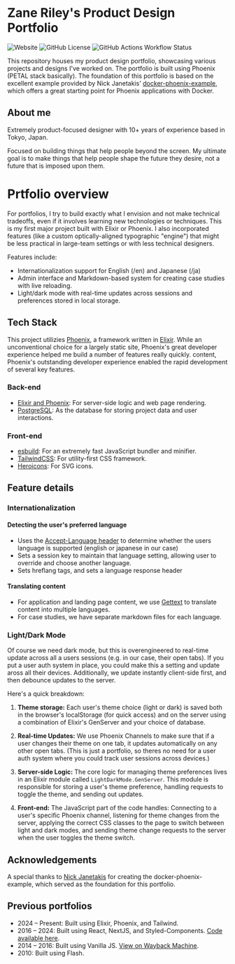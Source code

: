 # Zane Riley's Product Design Portfolio
![Website](https://img.shields.io/website?url=https%3A%2F%2Fzaneriley.com&up_message=online&down_message=offline&label=portfolio)
![GitHub License](https://img.shields.io/github/license/zaneriley/personal-site)
![GitHub Actions Workflow Status](https://img.shields.io/github/actions/workflow/status/zaneriley/personal-site/ci.yml)

This repository houses my product design portfolio, showcasing various projects and designs I've worked on. The portfolio is built using Phoenix (PETAL stack basically). The foundation of this portfolio is based on the excellent example provided by Nick Janetakis' [docker-phoenix-example](https://github.com/nickjj/docker-phoenix-example), which offers a great starting point for Phoenix applications with Docker.

## About me

Extremely product-focused designer with 10+ years of experience based in Tokyo, Japan. 

Focused on building things that help people beyond the screen. My ultimate goal is to make things that help people shape the future they desire, not a future that is imposed upon them. 


# Prtfolio overview

For portfolios, I try to build exactly what I envision and not make technical tradeoffs, even if it involves learning new technologies or techniques. This is my first major project built with Elixir or Phoenix. I also incorporated features (like a custom optically-aligned typographic "engine") that might be less practical in large-team settings or with less technical designers.

Features include:

- Internationalization support for English (/en) and Japanese (/ja)
- Admin interface and Markdown-based system for creating case studies with live reloading.
- Light/dark mode with real-time updates across sessions and preferences stored in local storage.


## Tech Stack

This project utilizies [Phoenix](https://phoenixframework.org/), a framework written in [Elixir](https://elixir-lang.org/). While an unconventional choice for a largely static site, Phoenix's great developer experience helped me build a number of features really quickly.
 content, Phoenix's outstanding developer experience enabled the rapid development of several key features.
### Back-end

- [Elixir and Phoenix](https://www.phoenixframework.org/): For server-side logic and web page rendering.
- [PostgreSQL](https://www.postgresql.org/): As the database for storing project data and user interactions.

### Front-end

- [esbuild](https://esbuild.github.io/): For an extremely fast JavaScript bundler and minifier.
- [TailwindCSS](https://tailwindcss.com/): For utility-first CSS framework.
- [Heroicons](https://heroicons.com/): For SVG icons.

## Feature details

### Internationalization

#### Detecting the user's preferred language
- Uses the [Accept-Language header](https://developer.mozilla.org/en-US/docs/Web/HTTP/Headers/Accept-Language) to determine whether the users language is supported (english or japanese in our case)
- Sets a session key to maintain that language setting, allowing user to override and choose another language.
- Sets hreflang tags, and sets a language response header

#### Translating content
- For application and landing page content, we use [Gettext](https://hexdocs.pm/gettext/Gettext.html) to translate content into multiple languages. 
- For case studies, we have separate markdown files for each language.

### Light/Dark Mode

Of course we need dark mode, but this is overengineered to real-time update across all a users sessions (e.g. in our case, their open tabs). If you put a user auth system in place, you could make this a setting and update aross all their devices. Additionally, we update instantly client-side first, and then debounce updates to the server.

Here's a quick breakdown:

1. **Theme storage:** Each user's theme choice (light or dark) is saved both in the browser's localStorage (for quick access) and on the server using a combination of Elixir's GenServer and your choice of database.

2. **Real-time Updates:** We use Phoenix Channels to make sure that if a user changes their theme on one tab, it updates automatically on any other open tabs. (This is just a portfolio, so theres no need for a user auth system where you could track user sessions across devices.)

3. **Server-side Logic:** The core logic for managing theme preferences lives in an Elixir module called `LightDarkMode.GenServer`. This module is responsible for storing a user's theme preference, handling requests to toggle the theme, and sending out updates.

4. **Front-end:** The JavaScript part of the code handles: Connecting to a user's specific Phoenix channel, listening for theme changes from the server, applying the correct CSS classes to the page to switch between light and dark modes, and sending theme change requests to the server when the user toggles the theme switch.

## Acknowledgements

A special thanks to [Nick Janetakis](https://nickjanetakis.com) for creating the docker-phoenix-example, which served as the foundation for this portfolio. 

## Previous portfolios
- 2024 – Present: Built using Elixir, Phoenix, and Tailwind.
- 2016 – 2024: Built using React, NextJS, and Styled-Components. [Code available here](https://github.com/zaneriley/personal-site/tree/Portfolio).
- 2014 – 2016: Built using Vanilla JS. [View on Wayback Machine](https://web.archive.org/web/20150711234633/http://zaneriley.com/).
- 2010: Built using Flash.
